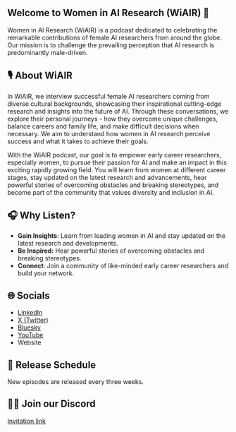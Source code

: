 ## Welcome to Women in AI Research (WiAIR) 👋

Women in AI Research (WiAIR) is a podcast dedicated to celebrating the remarkable contributions of female AI researchers from around the globe. Our mission is to challenge the prevailing perception that AI research is predominantly male-driven. 

## 🎙️ About WiAIR

In WiAIR, we interview successful female AI researchers coming from diverse cultural backgrounds, showcasing their inspirational cutting-edge research and insights into the future of AI. Through these conversations, we explore their personal journeys - how they overcome unique challenges, balance careers and family life, and make difficult decisions when necessary. We aim to understand how women in AI research perceive success and what it takes to achieve their goals. 

With the WiAIR podcast, our goal is to empower early career researchers, especially women, to pursue their passion for AI and make an impact in this exciting rapidly growing field. You will learn from women at different career stages, stay updated on the latest research and advancements, hear powerful stories of overcoming obstacles and breaking stereotypes, and become part of the community that values diversity and inclusion in AI.

## 🎧 Why Listen?
- ⁠**Gain Insights**: Learn from leading women in AI and stay updated on the latest research and developments.
- ⁠**Be Inspired:** Hear powerful stories of overcoming obstacles and breaking stereotypes.
- ⁠**Connect**: Join a community of like-minded early career researchers and build your network.

## 🌐 Socials
- [LinkedIn](https://www.linkedin.com/company/women-in-ai-research)
- [X (Twitter)](https://x.com/WiAIR_podcast )
- [Bluesky](https://bsky.app/profile/wiair.bsky.social)
- [YouTube](https://www.youtube.com/@WomeninAIResearch)
- Website

## ⁠📅 Release Schedule 

New episodes are released every three weeks.

## 👥💬 Join our Discord

[Invitation link](https://discord.gg/ekRReqPWnP)
